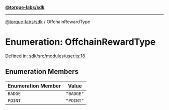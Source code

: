 [**@torque-labs/sdk**](../README.md)

***

[@torque-labs/sdk](../README.md) / OffchainRewardType

# Enumeration: OffchainRewardType

Defined in: [sdk/src/modules/user.ts:18](https://github.com/torque-labs/monorepo/blob/f4ba71b316d908ec6167830d700bbcfae0be65a8/packages/sdk/src/modules/user.ts#L18)

## Enumeration Members

| Enumeration Member | Value |
| ------ | ------ |
| <a id="badge"></a> `BADGE` | `"BADGE"` |
| <a id="point"></a> `POINT` | `"POINT"` |
